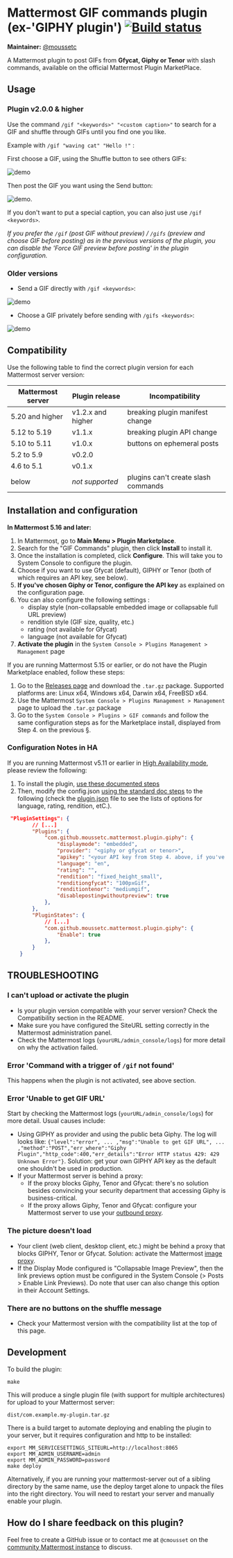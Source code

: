 # Mattermost GIF commands plugin (ex-'GIPHY plugin') [![Build status](https://travis-ci.org/moussetc/mattermost-plugin-giphy.svg?branch=master)](https://travis-ci.com/github/moussetc/mattermost-plugin-giphy)

**Maintainer:** [@moussetc](https://github.com/moussetc)

A Mattermost plugin to post GIFs from **Gfycat, Giphy or Tenor** with slash commands, available on the official Mattermost Plugin MarketPlace.

## Usage

### Plugin v2.0.0 & higher
Use the command `/gif "<keywords>" "<custom caption>"` to search for a GIF and shuffle through GIFs until you find one you like.

Example with `/gif "waving cat" "Hello !"` : 

First choose a GIF, using the Shuffle button to see others GIFs: 

![demo](assets/demo_preview.png)

Then post the GIF you want using the Send button: 

![demo](assets/demo_post.png).

If you don't want to put a special caption, you can also just use `/gif <keywords>`.

*If you prefer the `/gif` (post GIF without preview) / `/gifs` (preview and choose GIF before posting) as in the previous versions of the plugin, you can disable the 'Force GIF preview before posting' in the plugin configuration.*

### Older versions

- Send a GIF directly with `/gif <keywords>`: 

![demo](assets/demo_gif.png)
- Choose a GIF privately before sending with `/gifs <keywords>`: 

![demo](assets/demo_gifs.png)

## Compatibility
Use the following table to find the correct plugin version for each Mattermost server version:

| Mattermost server | Plugin release | Incompatibility |
| --- | --- | --- |
| 5.20 and higher | v1.2.x and higher | breaking plugin manifest change |
| 5.12 to 5.19 | v1.1.x | breaking plugin API change |
| 5.10 to 5.11 | v1.0.x | buttons on ephemeral posts |
| 5.2 to 5.9 | v0.2.0 | |
| 4.6 to 5.1 | v0.1.x | |
| below | *not supported* |  plugins can't create slash commands |

## Installation and configuration

**In Mattermost 5.16 and later:**
1. In Mattermost, go to **Main Menu > Plugin Marketplace**.
2. Search for the "GIF Commands" plugin, then click **Install** to install it.
3. Once the installation is completed, click **Configure**. This will take you to System Console to configure the plugin.
4. Choose if you want to use Gfycat (default), GIPHY or Tenor (both of which requires an API key, see below).
5. **If you've chosen Giphy or Tenor, configure the API key** as explained on the configuration page.
6. You can also configure the following settings :
    - display style (non-collapsable embedded image or collapsable full URL preview)
    - rendition style (GIF size, quality, etc.)
    - rating (not available for Gfycat)
    - language (not available for Gfycat)
7. **Activate the plugin** in the `System Console > Plugins Management > Management` page

If you are running Mattermost 5.15 or earlier, or do not have the Plugin Marketplace enabled, follow these steps:
1. Go to the [Releases page](https://github.com/moussetc/mattermost-plugin-giphy/releases) and download the `.tar.gz` package. Supported platforms are: Linux x64, Windows x64, Darwin x64, FreeBSD x64.
2. Use the Mattermost `System Console > Plugins Management > Management` page to upload the `.tar.gz` package
3. Go to the `System Console > Plugins > GIF commands` and follow the same configuration steps as for the Marketplace install, displayed from Step 4. on the previous §.

### Configuration Notes in HA

If you are running Mattermost v5.11 or earlier in [High Availability mode](https://docs.mattermost.com/deployment/cluster.html), please review the following:

1. To install the plugin, [use these documented steps](https://docs.mattermost.com/administration/plugins.html#plugin-uploads-in-high-availability-mode)
2. Then, modify the config.json [using the standard doc steps](https://docs.mattermost.com/deployment/cluster.html#updating-configuration-changes-while-operating-continuously) to the following (check the [plugin.json](https://github.com/moussetc/mattermost-plugin-giphy/blob/master/plugin.json) file to see the lists of options for language, rating, rendition, etC.).

```json
 "PluginSettings": {
        // [...]
        "Plugins": {
            "com.github.moussetc.mattermost.plugin.giphy": {
                "displaymode": "embedded",
                "provider": "<giphy or gfycat or tenor>",
                "apikey": "<your API key from Step 4. above, if you've choosen Giphy or Tenor as your GIF provider>", 
                "language": "en",
                "rating": "",
                "rendition": "fixed_height_small",
                "renditiongfycat": "100pxGif",
                "renditiontenor": "mediumgif",
                "disablepostingwithoutpreview": true
            },
        },
        "PluginStates": {
            // [...]
            "com.github.moussetc.mattermost.plugin.giphy": {
                "Enable": true
            },
        }
    }
```

## TROUBLESHOOTING

### I can't upload or activate the plugin 
- Is your plugin version compatible with your server version? Check the Compatibility section in the README.
- Make sure you have configured the SiteURL setting correctly in the Mattermost administration panel.
- Check the Mattermost logs (`yourURL/admin_console/logs`) for more detail on why the activation failed.

### Error 'Command with a trigger of `/gif` not found'
This happens when the plugin is not activated, see above section.

### Error 'Unable to get GIF URL'
Start by checking the Mattermost logs (`yourURL/admin_console/logs`) for more detail. Usual causes include:
- Using GIPHY as provider and using the public beta Giphy. The log will looks like: `{"level":"error", ... ,"msg":"Unable to get GIF URL", ... ,"method":"POST","err_where":"Giphy Plugin","http_code":400,"err_details":"Error HTTP status 429: 429 Unknown Error"}`. Solution: get your own GIPHY API key as the default one shouldn't be used in production.
- If your Mattermost server is behind a proxy:
  - If the proxy blocks Giphy, Tenor and Gfycat: there's no solution besides convincing your security department that accessing Giphy is business-critical.
  - If the proxy allows Giphy, Tenor and Gfycat: configure your Mattermost server to use your [outbound proxy](https://docs.mattermost.com/install/outbound-proxy.html).

### The picture doesn't load
- Your client (web client, desktop client, etc.) might be behind a proxy that blocks GIPHY, Tenor or Gfycat. Solution: activate the Mattermost [image proxy](https://docs.mattermost.com/administration/image-proxy.html).
- If the Display Mode configured is "Collapsable Image Preview", then the link previews option must be configured in the System Console (> Posts > Enable Link Previews). Do note that user can also change this option in their Account Settings. 

### There are no buttons on the shuffle message
- Check your Mattermost version with the compatibility list at the top of this page.

## Development
To build the plugin:
```
make
```
This will produce a single plugin file (with support for multiple architectures) for upload to your Mattermost server:
```
dist/com.example.my-plugin.tar.gz
```

There is a build target to automate deploying and enabling the plugin to your server, but it requires configuration and http to be installed:
```
export MM_SERVICESETTINGS_SITEURL=http://localhost:8065
export MM_ADMIN_USERNAME=admin
export MM_ADMIN_PASSWORD=password
make deploy
```
Alternatively, if you are running your mattermost-server out of a sibling directory by the same name, use the deploy target alone to unpack the files into the right directory. You will need to restart your server and manually enable your plugin.

## How do I share feedback on this plugin?

Feel free to create a GitHub issue or to contact me at `@cmousset` on the [community Mattermost instance](https://pre-release.mattermost.com/) to discuss.
